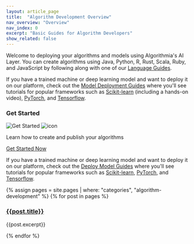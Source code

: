 ```yaml
---
layout: article_page
title:  "Algorithm Development Overview"
nav_overview: "Overview"
nav_index: 0
excerpt: "Basic Guides for Algorithm Developers"
show_related: false
---
```


<p>Welcome to deploying your algorithms and models using Algorithmia's AI Layer. You can create algorithms using Java, Python, R, Rust, Scala, Ruby, and JavaScript by following along with one of our <a href="{{site.baseurl}}/algorithm-development/languages/">Language Guides</a>.</p>


<p>If you have a trained machine or deep learning model and want to deploy it on our platform, check out the <a href="{{site.baseurl}}/model-deployment/">Model Deployment Guides</a> where you'll see tutorials for popular frameworks such as <a href ="{{site.baseurl}}/model-deployment/scikit/">Scikit-learn</a> (including a hands-on video), <a href ="{{site.baseurl}}/model-deployment/pytorch/">PyTorch</a>, and <a href ="{{site.baseurl}}/model-deployment/tensorflow/">Tensorflow</a>.</p>

<div class="row mb-64">
  <div class="col-md-12">
    <h3>Get Started</h3>
    <div class="dev-card">
      <img src="{{site.cdnurl}}{{site.baseurl}}/images/get_started.png" alt="Get Started" class="img-fill get-started-img">
      <img src="{{site.cdnurl}}{{site.baseurl}}/images/icons/hexicon_desktop.svg" alt="icon" class="hexicon">
      <div class="dev-card-text">
        <p class="lead">Learn how to create and publish your algorithms</p>
        <a href="{{site.baseurl}}/algorithm-development/algorithm-basics/your-first-algo/" class="btn btn-default btn-accent">Get Started Now</a>
      </div>
    </div>
  </div>
</div>

<p>If you have a trained machine or deep learning model and want to deploy it on our platform, check out the <a href="{{site.baseurl}}/model-deployment/">Deploy Model Guides</a> where you'll see tutorials for popular frameworks such as <a href ="{{site.baseurl}}/model-deployment/scikit/">Scikit-learn</a>, <a href ="{{site.baseurl}}/model-deployment/pytorch/">PyTorch</a>, and <a href ="{{site.baseurl}}/model-deployment/tensorflow/">Tensorflow</a>.</p>

<div class="row overview-container">
{% assign pages = site.pages | where: "categories", "algorithm-development" %}
{% for post in pages %}
  <div class="col-md-12 overview-brief">
    <h3><a href="{{ post.url | relative_url }}">{{post.title}}</a></h3>
    <p class="lg">{{post.excerpt}}</p>
  </div>
{% endfor %}
</div>
